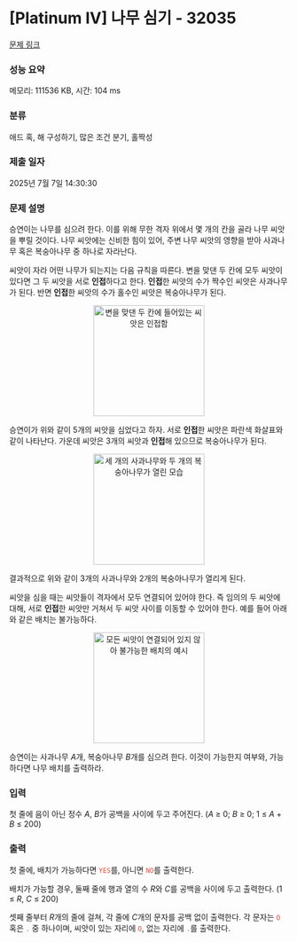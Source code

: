 # [Platinum IV] 나무 심기 - 32035 

[문제 링크](https://www.acmicpc.net/problem/32035) 

### 성능 요약

메모리: 111536 KB, 시간: 104 ms

### 분류

애드 혹, 해 구성하기, 많은 조건 분기, 홀짝성

### 제출 일자

2025년 7월 7일 14:30:30

### 문제 설명

<p>승연이는 나무를 심으려 한다. 이를 위해 무한 격자 위에서 몇 개의 칸을 골라 나무 씨앗을 뿌릴 것이다. 나무 씨앗에는 신비한 힘이 있어, 주변 나무 씨앗의 영향을 받아 사과나무 혹은 복숭아나무 중 하나로 자라난다.</p>

<p>씨앗이 자라 어떤 나무가 되는지는 다음 규칙을 따른다. 변을 맞댄 두 칸에 모두 씨앗이 있다면 그 두 씨앗을 서로 <strong>인접</strong>하다고 한다. <strong>인접</strong>한 씨앗의 수가 짝수인 씨앗은 사과나무가 된다. 반면 <strong>인접</strong>한 씨앗의 수가 홀수인 씨앗은 복숭아나무가 된다.</p>

<p style="text-align:center;"><img alt="변을 맞댄 두 칸에 들어있는 씨앗은 인접함" src="https://upload.acmicpc.net/71dcc6ca-c7ad-4ee7-9c1b-817ea63b2c2a/-/preview/" style="max-width: 100%; width: 200px;"></p>

<p>승연이가 위와 같이 5개의 씨앗을 심었다고 하자. 서로 <strong>인접</strong>한 씨앗은 파란색 화살표와 같이 나타난다. 가운데 씨앗은 3개의 씨앗과 <strong>인접</strong>해 있으므로 복숭아나무가 된다.</p>

<p style="text-align:center;"><img alt="세 개의 사과나무와 두 개의 복숭아나무가 열린 모습" src="https://upload.acmicpc.net/f46b1c54-1e72-4477-bddf-e4dcf9eb5ab8/-/preview/" style="max-width: 100%; width: 200px;"></p>

<p>결과적으로 위와 같이 3개의 사과나무와 2개의 복숭아나무가 열리게 된다.</p>

<p>씨앗을 심을 때는 씨앗들이 격자에서 모두 연결되어 있어야 한다. 즉 임의의 두 씨앗에 대해, 서로 <strong>인접</strong>한 씨앗만 거쳐서 두 씨앗 사이를 이동할 수 있어야 한다. 예를 들어 아래와 같은 배치는 불가능하다.</p>

<p style="text-align:center;"><img alt="모든 씨앗이 연결되어 있지 않아 불가능한 배치의 예시" src="https://upload.acmicpc.net/b9973e57-1dc6-43a4-b5bc-cfe11287ae50/-/preview/" style="max-width: 100%; width: 200px;"></p>

<p>승연이는 사과나무 <em>A</em>개, 복숭아나무 <em>B</em>개를 심으려 한다. 이것이 가능한지 여부와, 가능하다면 나무 배치를 출력하라.</p>

### 입력 

 <p>첫 줄에 음이 아닌 정수 <em>A</em>, <em>B</em>가 공백을 사이에 두고 주어진다. (<em>A</em> ≥ 0; <em>B</em> ≥ 0; 1 ≤ <em>A</em> + <em>B</em> ≤ 200)</p>

### 출력 

 <p>첫 줄에, 배치가 가능하다면 <span style="color:#e74c3c;"><code>YES</code></span>를, 아니면 <span style="color:#e74c3c;"><code>NO</code></span>를 출력한다.</p>

<p>배치가 가능할 경우, 둘째 줄에 행과 열의 수 <em>R</em>와 <em>C</em>를 공백을 사이에 두고 출력한다. (1 ≤ <em>R</em>, <em>C</em> ≤ 200)</p>

<p>셋째 줄부터 <em>R</em>개의 줄에 걸쳐, 각 줄에 <em>C</em>개의 문자를 공백 없이 출력한다. 각 문자는 <span style="color:#e74c3c;"><code>O</code></span> 혹은 <span style="color:#e74c3c;"><code>.</code></span> 중 하나이며, 씨앗이 있는 자리에 <span style="color:#e74c3c;"><code>O</code></span>, 없는 자리에 <span style="color:#e74c3c;"><code>.</code></span>를 출력한다.</p>

